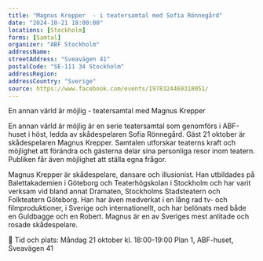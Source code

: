 ```yaml
---
title: "Magnus Krepper  - i teatersamtal med Sofia Rönnegård"
date: "2024-10-21 18:00:00"
locations: [Stockholm]
forms: [Samtal]
organizer: "ABF Stockholm"
addressName: 
streetAddress: "Sveavägen 41"
postalCode: "SE-111 34 Stockholm"
addressRegion:
addressCountry: "Sverige"
source: https://www.facebook.com/events/1978324469318051/
---
```

En annan värld är möjlig - teatersamtal med Magnus Krepper

En annan värld är möjlig är en serie teatersamtal som genomförs i ABF-huset i höst, ledda av skådespelaren Sofia Rönnegård. Gäst 21 oktober är skådespelaren Magnus Krepper. Samtalen utforskar teaterns kraft och möjlighet att förändra och gästerna delar sina personliga resor inom teatern. Publiken får även möjlighet att ställa egna frågor.

Magnus Krepper är skådespelare, dansare och illusionist. Han utbildades på Balettakademien i Göteborg och Teaterhögskolan i Stockholm och har varit verksam vid bland annat Dramaten, Stockholms Stadsteatern och Folkteatern Göteborg. Han har även medverkat i en lång rad tv- och filmproduktioner, i Sverige och internationellt, och har belönats med både en Guldbagge och en Robert. Magnus är en av Sveriges mest anlitade och rosade skådespelare.

📌 Tid och plats:
Måndag 21 oktober kl. 18:00-19:00
Plan 1, ABF-huset, Sveavägen 41
